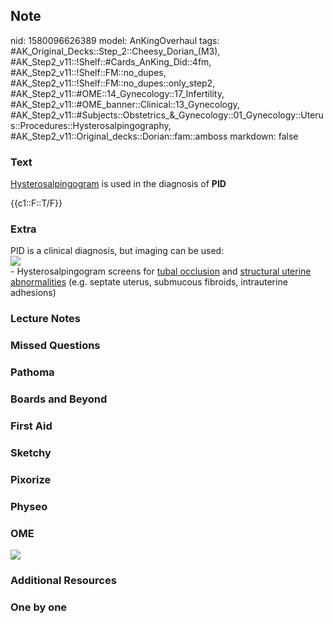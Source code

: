 ## Note
nid: 1580096626389
model: AnKingOverhaul
tags: #AK_Original_Decks::Step_2::Cheesy_Dorian_(M3), #AK_Step2_v11::!Shelf::#Cards_AnKing_Did::4fm, #AK_Step2_v11::!Shelf::FM::no_dupes, #AK_Step2_v11::!Shelf::FM::no_dupes::only_step2, #AK_Step2_v11::#OME::14_Gynecology::17_Infertility, #AK_Step2_v11::#OME_banner::Clinical::13_Gynecology, #AK_Step2_v11::#Subjects::Obstetrics_&_Gynecology::01_Gynecology::Uterus::Procedures::Hysterosalpingography, #AK_Step2_v11::Original_decks::Dorian::fam::amboss
markdown: false

### Text
<u>Hysterosalpingogram</u> is used in the diagnosis of <b>PID</b>
<div>
  {{c1::F::T/F}}
</div>

### Extra
<div>
  PID is a clinical diagnosis, but imaging can be used:
</div><img src=
"paste-1314cd1b6e5689a4a8c3423bdd863e10eff71ddc.jpg">
<div>
  - Hysterosalpingogram screens for <u>tubal occlusion</u> and
  <u>structural uterine abnormalities</u> (e.g. septate uterus,
  submucous fibroids, intrauterine adhesions)
</div>

### Lecture Notes


### Missed Questions


### Pathoma


### Boards and Beyond


### First Aid


### Sketchy


### Pixorize


### Physeo


### OME
<div class="ome-widget">
  <a href=
  "https://onlinemeded.org/spa/gynecology?ref=anki"><img src=
  "_OME_AnkiFlashcards_Topic_1.png"></a>
</div>

### Additional Resources


### One by one

